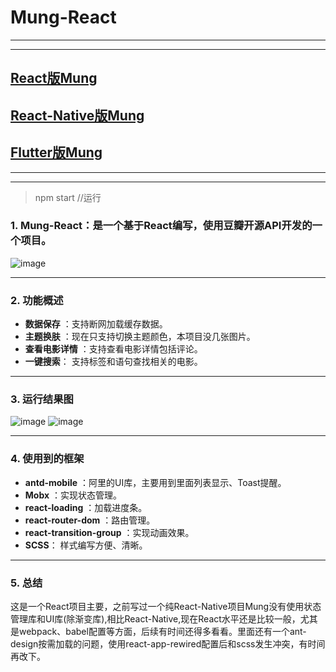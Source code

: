 # Mung-React

---
---
## [React版Mung](https://github.com/mochixuan/Mung-React)
## [React-Native版Mung](https://github.com/mochixuan/Mung)
## [Flutter版Mung](https://github.com/mochixuan/Mung-Flutter)

---
---

> npm start //运行

### 1. Mung-React：是一个基于React编写，使用豆瓣开源API开发的一个项目。

![image](https://github.com/mochixuan/Mung/blob/master/Ui/ui/ic_launcher.png?raw=true)

-------------------

### 2. 功能概述

- **数据保存** ：支持断网加载缓存数据。
- **主题换肤** ：现在只支持切换主题颜色，本项目没几张图片。
- **查看电影详情** ：支持查看电影详情包括评论。
- **一键搜索**： 支持标签和语句查找相关的电影。

-------------------

### 3. 运行结果图

![image](https://github.com/mochixuan/Mung/blob/master/Ui/ppt/icon_ppt1.png?raw=true)
![image](https://github.com/mochixuan/Mung/blob/master/Ui/ppt/icon_ppt2.png?raw=true)

-------------------

### 4. 使用到的框架

- **antd-mobile** ：阿里的UI库，主要用到里面列表显示、Toast提醒。
- **Mobx** ：实现状态管理。
- **react-loading** ：加载进度条。
- **react-router-dom** ：路由管理。
- **react-transition-group** ：实现动画效果。
- **SCSS**： 样式编写方便、清晰。

-------------------

### 5. 总结
这是一个React项目主要，之前写过一个纯React-Native项目Mung没有使用状态管理库和UI库(除渐变库),相比React-Native,现在React水平还是比较一般，尤其是webpack、babel配置等方面，后续有时间还得多看看。里面还有一个ant-design按需加载的问题，使用react-app-rewired配置后和scss发生冲突，有时间再改下。